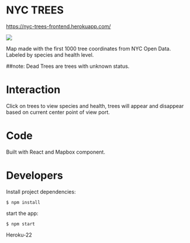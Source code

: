 # NYC TREES

https://nyc-trees-frontend.herokuapp.com/

![](nyc-trees.gif)

Map made with the first 1000 tree coordinates from NYC Open Data. Labeled by species and health level.

##note: Dead Trees are trees with unknown status.

# Interaction
Click on trees to view species and health, trees will appear and disappear based on current center point of view port.

# Code
Built with React and Mapbox component.

# Developers
Install project dependencies:
```
$ npm install
```
start the app:
```
$ npm start
```

Heroku-22
